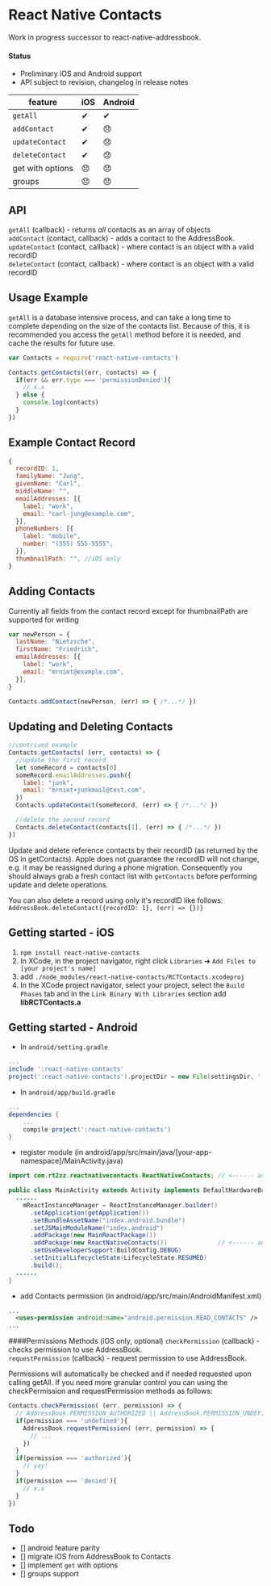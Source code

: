 # React Native Contacts
Work in progress successor to react-native-addressbook.

#### Status
* Preliminary iOS and Android support
* API subject to revision, changelog in release notes

|feature|iOS|Android|
|-|-|-|
|`getAll`|✔|✔|
|`addContact`|✔|😞|
|`updateContact`|✔|😞|
|`deleteContact`|✔|😞|
|get with options|😞|😞|
|groups|😞|😞|

## API
`getAll` (callback) - returns *all* contacts as an array of objects  
`addContact` (contact, callback) - adds a contact to the AddressBook.  
`updateContact` (contact, callback) - where contact is an object with a valid recordID  
`deleteContact` (contact, callback) - where contact is an object with a valid recordID  

## Usage Example
`getAll` is a database intensive process, and can take a long time to complete depending on the size of the contacts list. Because of this, it is recommended you access the `getAll` method before it is needed, and cache the results for future use.
```js
var Contacts = require('react-native-contacts')

Contacts.getContacts((err, contacts) => {
  if(err && err.type === 'permissionDenied'){
    // x.x
  } else {
    console.log(contacts)
  }
})
```

## Example Contact Record
```js
{
  recordID: 1,
  familyName: "Jung",
  givenName: "Carl",
  middleName: "",
  emailAddresses: [{
    label: "work",
    email: "carl-jung@example.com",
  }],
  phoneNumbers: [{
    label: "mobile",
    number: "(555) 555-5555",
  }],
  thumbnailPath: "", //iOS only
}
```

## Adding Contacts
Currently all fields from the contact record except for thumbnailPath are supported for writing
```js
var newPerson = {
  lastName: "Nietzsche",
  firstName: "Friedrich",
  emailAddresses: [{
    label: "work",
    email: "mrniet@example.com",
  }],
}

Contacts.addContact(newPerson, (err) => { /*...*/ })
```

## Updating and Deleting Contacts
```js
//contrived example
Contacts.getContacts( (err, contacts) => {
  //update the first record
  let someRecord = contacts[0]
  someRecord.emailAddresses.push({
    label: "junk",
    email: "mrniet+junkmail@test.com",
  })
  Contacts.updateContact(someRecord, (err) => { /*...*/ })

  //delete the second record
  Contacts.deleteContact(contacts[1], (err) => { /*...*/ })
})
```
Update and delete reference contacts by their recordID (as returned by the OS in getContacts). Apple does not guarantee the recordID will not change, e.g. it may be reassigned during a phone migration. Consequently you should always grab a fresh contact list with `getContacts` before performing update and delete operations.

You can also delete a record using only it's recordID like follows: `AddressBook.deleteContact({recordID: 1}, (err) => {})}`

## Getting started - iOS
1. `npm install react-native-contacts`
2. In XCode, in the project navigator, right click `Libraries` ➜ `Add Files to [your project's name]`
3. add `./node_modules/react-native-contacts/RCTContacts.xcodeproj`
4. In the XCode project navigator, select your project, select the `Build Phases` tab and in the `Link Binary With Libraries` section add **libRCTContacts.a**

## Getting started - Android
* In `android/setting.gradle`
```gradle
...
include ':react-native-contacts'
project(':react-native-contacts').projectDir = new File(settingsDir, '../node_modules/react-native-contacts/android')
```

* In `android/app/build.gradle`
```gradle
...
dependencies {
    ...
    compile project(':react-native-contacts')
}
```

* register module (in android/app/src/main/java/[your-app-namespace]/MainActivity.java)
```java
import com.rt2zz.reactnativecontacts.ReactNativeContacts; // <------ add import

public class MainActivity extends Activity implements DefaultHardwareBackBtnHandler {
  ......
    mReactInstanceManager = ReactInstanceManager.builder()
      .setApplication(getApplication())
      .setBundleAssetName("index.android.bundle")
      .setJSMainModuleName("index.android")
      .addPackage(new MainReactPackage())
      .addPackage(new ReactNativeContacts())              // <------ add package
      .setUseDeveloperSupport(BuildConfig.DEBUG)
      .setInitialLifecycleState(LifecycleState.RESUMED)
      .build();
  ......
}
```

* add Contacts permission (in android/app/src/main/AndroidManifest.xml)
```xml
...
  <uses-permission android:name="android.permission.READ_CONTACTS" />
...
```

####Permissions Methods (iOS only, optional)
`checkPermission` (callback) - checks permission to use AddressBook.  
`requestPermission` (callback) - request permission to use AddressBook.  

Permissions will automatically be checked and if needed requested upon calling getAll. If you need more granular control you can using the checkPermission and requestPermission methods as follows:
```js
Contacts.checkPermission( (err, permission) => {
  // AddressBook.PERMISSION_AUTHORIZED || AddressBook.PERMISSION_UNDEFINED || AddressBook.PERMISSION_DENIED
  if(permission === 'undefined'){
    AddressBook.requestPermission( (err, permission) => {
      // ...
    })
  }
  if(permission === 'authorized'){
    // yay!
  }
  if(permission === 'denied'){
    // x.x
  }
})
```

## Todo
- [] android feature parity
- [] migrate iOS from AddressBook to Contacts
- [] implement `get` with options
- [] groups support
